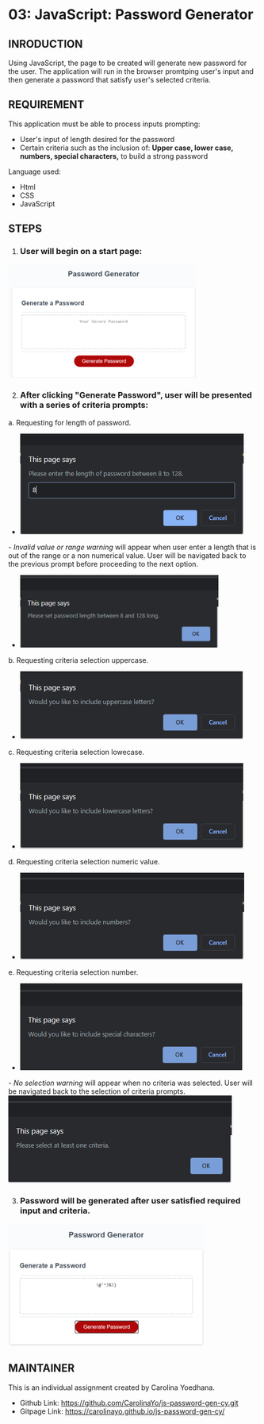 # 03: JavaScript: Password Generator

## INRODUCTION 

Using JavaScript, the page to be created will generate new password for the user.  The application will run in the browser promtping user's input and then generate a password that satisfy user's selected criteria.

## REQUIREMENT

This application must be able to process inputs prompting:
* User's input of length desired for the password
* Certain criteria such as the inclusion of: **Upper case, lower case, numbers, special characters,** to build a strong password

Language used:
* Html
* CSS
* JavaScript

## STEPS

1. ### User will begin on a start page:

![Start page](/Assets/readme/startpage.PNG)

2. ### After clicking "Generate Password", user will be presented with a series of criteria prompts:

a. Requesting for length of password. 
* ![Length input](/Assets/readme/p1_length.png)

_-   Invalid value or range warning_ will appear when user enter a length that is out of the range or a non numerical value.  User will be navigated back to the previous prompt before proceeding to the next option. 
* ![Invalid input warning](/Assets/readme/invalid_warning1.png)

b. Requesting criteria selection uppercase. 
* ![Uppercase criteria](/Assets/readme/p2_uppercase.png) 

c. Requesting criteria selection lowecase. 
* ![Lowercase criteria](/Assets/readme/p3_lowercase.png) 

d. Requesting criteria selection numeric value. 
* ![Numeric criteria](/Assets/readme/p4_number.png) 

e. Requesting criteria selection number. 
* ![Special symbol criteria](/Assets/readme/p5_symbol.png)

_-  No selection warning_ will appear when no criteria was selected.  User will be navigated back to the selection of criteria prompts. ![Invalid selection warning](/Assets/readme/invalid_warning2.png)

3. ### Password will be generated after user satisfied required input and criteria. 
![Generate Password](/Assets/readme/Final.PNG)

## MAINTAINER 
This is an individual assignment created by Carolina Yoedhana.
* Github Link: https://github.com/CarolinaYo/js-password-gen-cy.git
* Gitpage Link: https://carolinayo.github.io/js-password-gen-cy/

